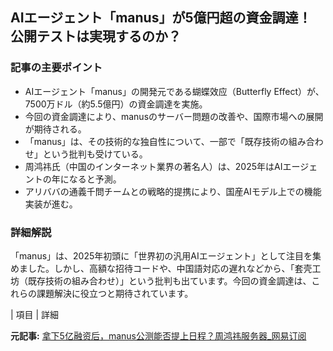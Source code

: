 ## AIエージェント「manus」が5億円超の資金調達！ 公開テストは実現するのか？

### 記事の主要ポイント

* AIエージェント「manus」の開発元である蝴蝶效应（Butterfly Effect）が、7500万ドル（約5.5億円）の資金調達を実施。
* 今回の資金調達により、manusのサーバー問題の改善や、国際市場への展開が期待される。
* 「manus」は、その技術的な独自性について、一部で「既存技術の組み合わせ」という批判も受けている。
* 周鸿祎氏（中国のインターネット業界の著名人）は、2025年はAIエージェントの年になると予測。
* アリババの通義千問チームとの戦略的提携により、国産AIモデル上での機能実装が進む。

### 詳細解説

「manus」は、2025年初頭に「世界初の汎用AIエージェント」として注目を集めました。しかし、高額な招待コードや、中国語対応の遅れなどから、「套壳工坊（既存技術の組み合わせ）」という批判も出ています。今回の資金調達は、これらの課題解決に役立つと期待されています。

| 項目 | 詳細 

**元記事:** [拿下5亿融资后，manus公测能否提上日程？周鸿祎服务器_网易订阅](https://www.163.com/dy/article/JU5S1TCF0531RB59.html)